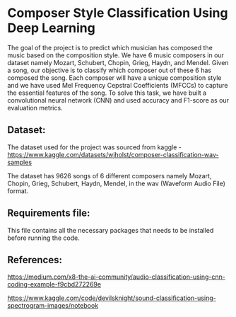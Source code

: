 # Composer Style Classification Using Deep Learning

The goal of the project is to predict which musician has composed the music based on the composition style. We have 6 music composers in our dataset namely Mozart, Schubert, Chopin, Grieg, Haydn, and Mendel. Given a song, our objective is to classify which composer out of these 6 has composed the song. Each composer will have a unique composition style and we have used Mel Frequency Cepstral Coefficients (MFCCs) to capture the essential features of the song. To solve this task, we have built a convolutional neural network (CNN) and used accuracy and F1-score as our evaluation metrics. 

## Dataset: 

The dataset used for the project was sourced from kaggle - https://www.kaggle.com/datasets/wjholst/composer-classification-wav-samples 

The dataset has 9626 songs of 6 different composers namely Mozart, Chopin, Grieg, Schubert, Haydn, Mendel, in the wav (Waveform Audio File) format.

## Requirements file:
This file contains all the necessary packages that needs to be installed before running the code.

## References: 

https://medium.com/x8-the-ai-community/audio-classification-using-cnn-coding-example-f9cbd272269e 

https://www.kaggle.com/code/devilsknight/sound-classification-using-spectrogram-images/notebook 


